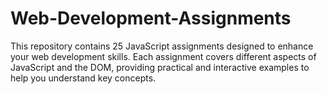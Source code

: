 # Web-Development-Assignments
This repository contains 25 JavaScript assignments designed to enhance your web development skills. Each assignment covers different aspects of JavaScript and the DOM, providing practical and interactive examples to help you understand key concepts.
